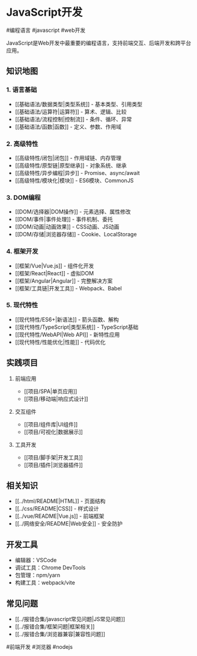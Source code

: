 # JavaScript开发

#编程语言 #javascript #web开发

JavaScript是Web开发中最重要的编程语言，支持前端交互、后端开发和跨平台应用。

## 知识地图

### 1. 语言基础
- [[基础语法/数据类型|类型系统]] - 基本类型、引用类型
- [[基础语法/运算符|运算符]] - 算术、逻辑、比较
- [[基础语法/流程控制|控制流]] - 条件、循环、异常
- [[基础语法/函数|函数]] - 定义、参数、作用域

### 2. 高级特性
- [[高级特性/闭包|闭包]] - 作用域链、内存管理
- [[高级特性/原型链|原型继承]] - 对象系统、继承
- [[高级特性/异步编程|异步]] - Promise、async/await
- [[高级特性/模块化|模块]] - ES6模块、CommonJS

### 3. DOM编程
- [[DOM/选择器|DOM操作]] - 元素选择、属性修改
- [[DOM/事件|事件处理]] - 事件机制、委托
- [[DOM/动画|动画效果]] - CSS动画、JS动画
- [[DOM/存储|浏览器存储]] - Cookie、LocalStorage

### 4. 框架开发
- [[框架/Vue|Vue.js]] - 组件化开发
- [[框架/React|React]] - 虚拟DOM
- [[框架/Angular|Angular]] - 完整解决方案
- [[框架/工具链|开发工具]] - Webpack、Babel

### 5. 现代特性
- [[现代特性/ES6+|新语法]] - 箭头函数、解构
- [[现代特性/TypeScript|类型系统]] - TypeScript基础
- [[现代特性/WebAPI|Web API]] - 新特性应用
- [[现代特性/性能优化|性能]] - 代码优化

## 实践项目

1. 前端应用
   - [[项目/SPA|单页应用]]
   - [[项目/移动端|响应式设计]]

2. 交互组件
   - [[项目/组件库|UI组件]]
   - [[项目/可视化|数据展示]]

3. 工具开发
   - [[项目/脚手架|开发工具]]
   - [[项目/插件|浏览器插件]]

## 相关知识

- [[../html/README|HTML]] - 页面结构
- [[../css/README|CSS]] - 样式设计
- [[../vue/README|Vue.js]] - 前端框架
- [[../网络安全/README|Web安全]] - 安全防护

## 开发工具

- 编辑器：VSCode
- 调试工具：Chrome DevTools
- 包管理：npm/yarn
- 构建工具：webpack/vite

## 常见问题

- [[../报错合集/javascript常见问题|JS常见问题]]
- [[../报错合集/框架问题|框架相关]]
- [[../报错合集/浏览器兼容|兼容性问题]]

#前端开发 #浏览器 #nodejs 